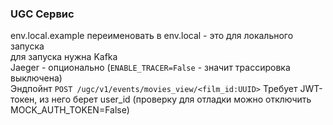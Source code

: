 ### UGC Сервис
env.local.example переименовать в env.local - это для локального запуска  
для запуска нужна Kafka  
Jaeger - опционально (`ENABLE_TRACER=False` - значит трассировка выключена)  
Эндпойнт `POST /ugc/v1/events/movies_view/<film_id:UUID>`
Требует JWT-токен, из него берет user_id (проверку для отладки можно отключить MOCK_AUTH_TOKEN=False)
